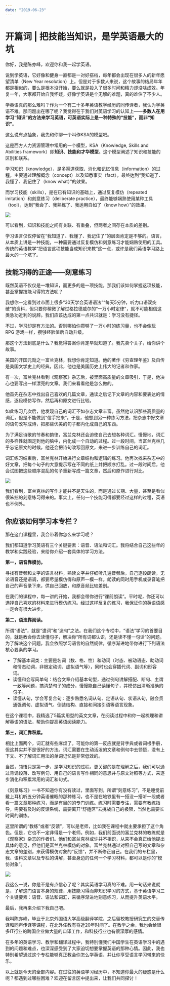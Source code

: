 ```yaml
---
date: "2019-06-23"
---  
```

      
# 开篇词 | 把技能当知识，是学英语最大的坑
你好，我是陈亦峰，欢迎你和我一起学英语。

说到学英语，它好像和健身一直都是一对好搭档，每年都会出现在很多人的新年愿望清单（New Year resolution）上。但是对于多数人来说，这个故事的结局年年都是相似的，要么是根本没开始，要么就是投入了很多时间和精力却没啥成效。年复一年，大家都开始自我怀疑，好像学英语是个无解的难题，真的难住了不少人。

学英语真的那么难吗？作为一个有二十多年英语教学经历的同传译者，我认为学英语不难。那问题出在哪了呢？我觉得在于我们对英语学习的认知上——**多数人在用学习“知识”的方法来学习英语，可英语实际上是一种特殊的“技能”，而非“知识”**。

这么说有点抽象，我先和你聊一个叫作KSA的模型吧。

这是西方人力资源管理中常用的一个模型，KSA（Knowledge, Skills and Abilities framework）即**知识、技能和才华模型**。这个模型阐述了知识和技能的区别和联系。

学习知识（knowledge），是多渠道获取、消化和记忆信息（information）的过程，主要通过理解概念（concept）以及知悉事实（fact），最终达到“我知道了、我懂了、我记住了（know what）”的效果。

<!-- [[[read_end]]] -->

而学习技能（skills），是在已有知识的基础上，通过反复模仿（repeated imitation）和刻意练习（deliberate practice），最终能够娴熟使用某种工具（tool），达到“我会了、我熟练了、我运用自如了（know how）”的效果。

![](/images/互联网人的英语私教课/01.课前必读/resourceimage8cf98c9b56bb5632f1acdbdfd8a8e84253f9.jpg)

可以看到，知识和技能之间有关联、有重叠，但两者之间存在本质的差别。

学习语言仅仅停留在“我知道了、我懂了、我记住了”的层面肯定是不够的。语言，从本质上讲是一种技能，一种需要通过反复模仿和刻意练习才能娴熟使用的工具。传统的英语教学“把语言这项技能当成知识来教”这一点，或许是我们英语学习路上最大的一个坑了。

## 技能习得的正途——刻意练习

既然英语不仅仅是一堆知识，而更多的是一项技能，那我们该如何掌握这项技能，甚至掌握技能习得的方法呢？

我想你一定看到过市面上很多“30天学会英语语法”“每天5分钟，听力口语双突破”的资料，但只要你稍微了解过格拉德威尔的“一万小时定律”，就不可能相信这类急功近利的说辞。我们应该达成的第一点共识就是：学习没有捷径。

不过，学习却是有方法的。否则哪怕你攒够了一万小时的练习量，也不会像玩 RPG 游戏一样，攒够经验值后自动升级。

那这个方法到底是什么？我觉得答案你肯定早就知道了。我先卖个关子，给你讲个故事。

美国的开国元勋之一富兰克林，我想你肯定知道。他的著作《穷查理年鉴》及自传是美国文学史上的经典，因此，他也是美国历史上伟大的记者和作家。

有一次，富兰克林看到《观察家》杂志后，被里面高质量的文章吸引，于是，他决心也要写出一样漂亮的文章。我们来看看他是怎么做的。

他首先在杂志中找出自己喜欢的几篇文章，通读之后记下文章的内容和要表达的情感，逐段模仿写作，然后再和原文进行比较。

如此练习几次后，他发现自己的词汇不如杂志文章丰富。虽然他认识那些高质量的词汇，但是不能做到“信手拈来”。于是，他想到另一种练习方法，把杂志中好文章的语句改写成诗，把那些优美的句子都内化成自己的东西。

为了满足诗歌的节奏和韵律，富兰克林还会迫使自己去想各种词汇。慢慢地，词汇的多样性就固定到他的脑中，内化成一个自动的过程。过一段时间，当富兰克林几乎忘记原文的时候，他还会把诗句改写回原文，来进一步训练自己的词汇。

词汇练习结束后，富兰克林开始进行文章结构和逻辑的练习。他再次找来杂志中的好文章，把每个句子的大意提示写在不同的纸上并把顺序打乱。过一段时间后，他会试图把这些顺序混乱的句子重新写成一篇文章，然后和原作进行对比。

![](/images/互联网人的英语私教课/01.课前必读/resourceimagef2c5f284dc06ca0bfb0ecad4a772b6006bc5.jpg)

我们看到，富兰克林的写作才能并不是天生的，而是通过长期、大量，甚至是看似很笨拙的刻意练习得来的。事实上，任何一个技能习得都要经过这样的过程，英语也不例外。

## 你应该如何学习本专栏？

那在这门课程里，我会带着你怎么来学习呢？

我们都知道学习英语有三个关键要素：语音、语法和词汇。我将结合自己这些年的教学和实践经验，来给你介绍一套具体的学习方法。

**第一，语音靠模仿。**

寻找有音频和文字的语言材料，熟读文字并仔细听几遍音频后，自己逐段朗读，无论语音还是语调，都要尽量模仿得和原声一模一样。朗读的同时用手机或录音笔把自己的声音录下来，供自己回放，和原音频比较差别。

在我们的课程中，每一讲的开始，我都会带你进行“课前朗读”。平时呢，你还可以选择自己喜欢的材料来进行模仿练习。经过这样反复的练习，我保证你的英语语感一定会有很大进步。

**第二，语法靠阅读。**

所谓“语法”，就是“遣词”和“造句”之法。在我们这个专栏中，“语法”学习的首要目的，就是教会你去读懂句子，解决你“所有词都认识，还是读不懂一句话”的问题。为了解决这个问题，我会依照学习语言的自然规律，循序渐进地带你进行下列语法核心要素的学习。

* 了解基本词类：主要是名词（数、格、性）和动词（时态、被动语态、助动词和情态动词，非限定动词、虚拟语气等），同时也会穿插代词、副词和形容词。
* 读懂和会写简单句：结合文章介绍基本句型，通过例句讲解搭配、断句、主谓一致等问题，搞清楚句子的成分，慢慢能自己读懂句子，并模仿出清晰准确的句子。
* 读懂从句，学会写复合句：逐步熟悉名词从句、定语从句、状语从句，融会贯通强调句、虚拟语气、倒装结构、直接和间接引语等语言现象。

在这个课程中，我精选了5篇实用型的英文文章，在阅读过程中和你一起梳理和讲解英语的语法，帮助你提高英语阅读能力。

**第三，词汇靠积累。**

相比上面两个，词汇就有些麻烦了。可能你的第一反应就是背字典或者词根手册，但这其实并不是很好的方法。词汇需要在生动活泼的文章和例句中去领悟，没有上下文、不了解词汇用法的单词记忆是非常低效的。

当然，领悟只是第一步，是学习知识的过程。更关键的是在理解之后，我们可以通过背诵段落、改写例句、用自己的语言写作相同的意思并与原文对照等方式，来逐步消化和积累常用的词汇和句式。

《刻意练习》一书不知道你有没有读过，里面写到，所谓“刻意练习”，不是睡觉前戴上耳机听五分钟英语催眠的那种练习，也不是在地铁里有一搭没一搭听一段或者看一篇文章那种练习，而是有目的的专门训练。练习时需要专注，需要有教练指导，需要有及时的反馈系统，需要离开“舒适区”去挑战自己的极限，当然也需要长时间的训练。

这里所谓的“教练”或者“反馈”，可以是老师，比如我在课程中就主要承担了这个角色。但是，它也不一定非得是一个老师。例如，我们前面说的富兰克林的教练就是《观察家》杂志的作者们。他们和富兰克林或许并不相识，从来不会真正给他提出具体的意见，但他们是富兰克林模仿的对象。富兰克林通过对照自己写的文章和杂志文章的差别，来获得模仿对象的“反馈”，并不断修正自己。在我们的专栏里，我、语料文章以及专栏的讲解，甚至身边的任何一个学习材料，都可以是你的“模仿对象”。

![](/images/互联网人的英语私教课/01.课前必读/resourceimage50185096c53aedbf9889e5796e714b17fb18.jpg)

我这么一说，你是不是有点信心了呢？其实英语学习真的不难。用一句话来说就是，了解这门语言本身的规律，用技能习得而非知识学习的方式，基于英语学习三个关键要素：语音、语法和词汇，来循序渐进地刻意练习，从而提升英语水平。

最后，我再来介绍下我自己吧。

我叫陈亦峰，毕业于北京外国语大学高级翻译学院，之后留校教授研究生的交替传译和同声传译等课程，在北外任教有将近20年时间了。在教学之余，我也会给很多IT行业的跨国企业做大量的口译工作，和科技行业也有很深厚的感情。

在多年的英语学习、教学和翻译过程中，我特别懂我们中国学生在英语学习中的遇到的问题和难点，也深深感受到了大家迫切想要掌握英语的那种心情。因此，我也特别希望通过这个专栏能够真正教会你怎么学英语，并让你享受语言学习带来的快乐。

以上就是今天的全部内容。在过往的英语学习经历中，不知道你最大的疑惑是什么呢？都遇到过哪些困难？欢迎在留言区中提出来，让我们共同探讨！